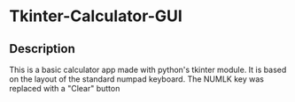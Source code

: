 # Tkinter-Calculator-GUI

## Description
This is a basic calculator app made with python's tkinter module.
It is based on the layout of the standard numpad keyboard.
The NUMLK key was replaced with a "Clear" button
